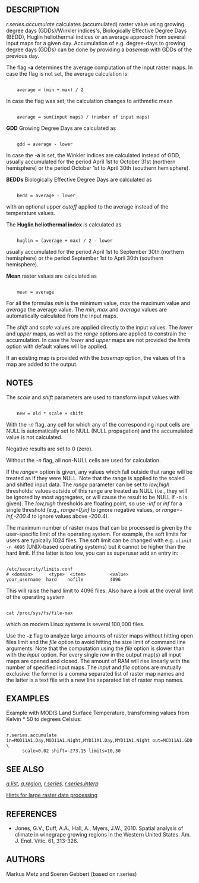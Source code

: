
## DESCRIPTION

*r.series.accumulate* calculates (accumulated) raster value
using growing degree days (GDDs)/Winkler indices's, Biologically
Effective Degree Days (BEDD), Huglin heliothermal indices or an average
approach from several input maps for a given day. Accumulation of e.g.
degree-days to growing degree days (GDDs) can be done by providing a
*basemap* with GDDs of the previous day.

The flag **-a** determines the average computation of the input raster maps.
In case the flag is not set, the average calculation is:

```

    average = (min + max) / 2

```

In case the flag was set, the calculation changes to arithmetic mean

```

    average = sum(input maps) / (number of input maps)

```

**GDD** Growing Degree Days are calculated as

```

    gdd = average - lower

```

In case the **-a** is set, the Winkler indices are calculated instead
of GDD, usually accumulated for the period April 1st to October
31st (northern hemisphere) or the period October
1st to April 30th
(southern hemisphere).

**BEDDs** Biologically Effective Degree Days are calculated as

```

    bedd = average - lower

```

with an optional upper *cutoff* applied to the average instead of
the temperature values.

The **Huglin heliothermal index** is calculated as

```

    huglin = (average + max) / 2 - lower

```

usually accumulated for the period April 1st to September
30th (northern hemisphere) or the period September
1st to April 30th (southern hemisphere).

**Mean** raster values are calculated as

```

    mean = average

```

For all the formulas *min* is the minimum value, *max*
the maximum value and *average* the average value.
The *min*, *max* and *average* values
are automatically calculated from the input maps.

The *shift* and *scale* values are applied directly to
the input values. The *lower* and *upper* maps, as well
as the *range* options are applied to constrain the
accumulation. In case the *lower* and *upper* maps are
not provided the *limits* option with default values will be
applied.

If an existing map is provided with the *basemap* option, the
values of this map are added to the output.

## NOTES

The *scale* and *shift* parameters are used to transform
input values with

```

    new = old * scale + shift

```

With the *-n* flag, any cell for which any of the
corresponding input cells are NULL is automatically set to NULL
(NULL propagation) and the accumulated value is not calculated.

Negative results are set to 0 (zero).

Without the *-n* flag, all non-NULL cells are used for calculation.

If the *range=* option is given, any values which fall outside
that range will be treated as if they were NULL. Note that the range is
applied to the scaled and shifted input data. The *range*
parameter can be set to *low,high* thresholds:
values outside of this range are treated as NULL (i.e., they will be
ignored by most aggregates, or will cause the result to be NULL if -n
is given). The *low,high* thresholds are floating point, so use
*-inf* or *inf* for a single threshold (e.g.,
*range=0,inf* to ignore negative values, or
*range=-inf,-200.4* to ignore values above -200.4).

The maximum number of raster maps that can be processed is given by the
user-specific limit of the operating system. For example, the soft limits
for users are typically 1024 files. The soft limit can be changed with e.g.
`ulimit -n 4096` (UNIX-based operating systems) but it cannot be
higher than the hard limit. If the latter is too low, you can as superuser
add an entry in:

```

/etc/security/limits.conf
# <domain>      <type>  <item>         <value>
your_username  hard    nofile          4096

```

This will raise the hard limit to 4096 files. Also have a look at the
overall limit of the operating system

```

cat /proc/sys/fs/file-max

```

which on modern Linux systems is several 100,000 files.

Use the **-z** flag to analyze large amounts of raster maps without
hitting open files limit and the *file* option to avoid hitting
the size limit of command line arguments.
Note that the computation using the *file* option is slower
than with the *input* option.
For every single row in the output map(s) all input maps are
opened and closed. The amount of RAM will rise linearly with the number
of specified input maps. The *input* and *file* options are
mutually exclusive: the former is a comma separated list of raster map
names and the latter is a text file with a new line separated list of
raster map names.

## EXAMPLES

Example with MODIS Land Surface Temperature, transforming values from
Kelvin \* 50 to degrees Celsius:

```

r.series.accumulate in=MOD11A1.Day,MOD11A1.Night,MYD11A1.Day,MYD11A1.Night out=MCD11A1.GDD \
      scale=0.02 shift=-273.15 limits=10,30

```

## SEE ALSO

*[g.list](g.list.html),
[g.region](g.region.html),
[r.series](r.series.html),
[r.series.interp](r.series.interp.html)*

[Hints for large raster data processing](https://grasswiki.osgeo.org/wiki/Large_raster_data_processing)

## REFERENCES

* Jones, G.V., Duff, A.A., Hall, A., Myers, J.W., 2010.
  Spatial analysis of climate in winegrape growing regions in the
  Western United States. Am. J. Enol. Vitic. 61, 313-326.

## AUTHORS

Markus Metz and Soeren Gebbert (based on r.series)
